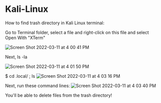 # Kali-Linux
How to find trash directory in Kali Linux terminal:

Go to Terminal folder, select a file and right-click on this file and select Open With "XTerm"

![Screen Shot 2022-03-11 at 4 00 41 PM](https://user-images.githubusercontent.com/67795345/157886986-03fcb23f-34f0-4a04-803f-41afdabacaee.png)

Next, ls -la

![Screen Shot 2022-03-11 at 4 01 50 PM](https://user-images.githubusercontent.com/67795345/157887241-29b5639b-1c4d-492b-84da-36baa7cf250b.png)

$ cd .local/ ; ls 
![Screen Shot 2022-03-11 at 4 03 16 PM](https://user-images.githubusercontent.com/67795345/157887274-7aa241be-5054-4582-801b-23f68861e323.png)

Next, run these command lines:
![Screen Shot 2022-03-11 at 4 03 40 PM](https://user-images.githubusercontent.com/67795345/157887286-f0eaa722-d883-44d3-92f4-a718ccdc1a4a.png)

You'll be able to delete files from the trash directory! 
